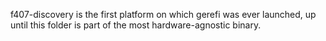 
f407-discovery is the first platform on which gerefi was ever launched, up until this folder is part of the most hardware-agnostic binary.